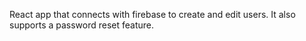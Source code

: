 React app that connects with firebase to create and edit users. It also supports a password reset feature.
